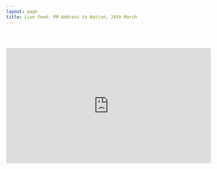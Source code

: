 ```yaml
---
layout: page
title: Live Feed- PM Address to Nation, 24th March 
---
```


<br><br>

<iframe width="560" height="315" src="https://www.youtube.com/embed/EaOsJRru-YQ" frameborder="0" allow="accelerometer; autoplay; encrypted-media; gyroscope; picture-in-picture" allowfullscreen></iframe>
